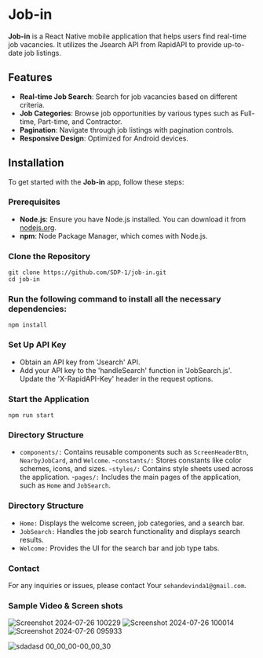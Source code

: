 # Job-in

**Job-in** is a React Native mobile application that helps users find real-time job vacancies. It utilizes the Jsearch API from RapidAPI to provide up-to-date job listings.

## Features

- **Real-time Job Search**: Search for job vacancies based on different criteria.
- **Job Categories**: Browse job opportunities by various types such as Full-time, Part-time, and Contractor.
- **Pagination**: Navigate through job listings with pagination controls.
- **Responsive Design**: Optimized for Android devices.

## Installation

To get started with the **Job-in** app, follow these steps:

### Prerequisites

- **Node.js**: Ensure you have Node.js installed. You can download it from [nodejs.org](https://nodejs.org/).
- **npm**: Node Package Manager, which comes with Node.js.

### Clone the Repository

   
    git clone https://github.com/SDP-1/job-in.git
    cd job-in

### Run the following command to install all the necessary dependencies:

    npm install

### Set Up API Key
- Obtain an API key from 'Jsearch' API.
- Add your API key to the 'handleSearch' function in 'JobSearch.js'. Update the 'X-RapidAPI-Key' header in the request options.

### Start the Application
    
    npm run start

### Directory Structure

- `components/:` Contains reusable components such as `ScreenHeaderBtn`, `NearbyJobCard`, and `Welcome`.
-`constants/:` Stores constants like color schemes, icons, and sizes.
-`styles/:` Contains style sheets used across the application.
-`pages/:` Includes the main pages of the application, such as `Home` and `JobSearch`.

### Directory Structure

- `Home:` Displays the welcome screen, job categories, and a search bar.
- `JobSearch:` Handles the job search functionality and displays search results.
- `Welcome:` Provides the UI for the search bar and job type tabs.

### Contact
For any inquiries or issues, please contact Your `sehandevinda1@gmail.com`.

### Sample Video & Screen shots

![Screenshot 2024-07-26 100229](https://github.com/user-attachments/assets/46af8a4f-8dd6-4030-8d29-0c34badf0a1d)
![Screenshot 2024-07-26 100014](https://github.com/user-attachments/assets/84521985-8f9c-4456-9260-05ffe958d437)
![Screenshot 2024-07-26 095933](https://github.com/user-attachments/assets/2feefd68-b74b-440d-b842-74585a5c6c34)

![sdadasd 00_00_00-00_00_30](https://github.com/user-attachments/assets/b9e0ed2b-b8e1-4f66-94c5-36b2aecfc79f)
